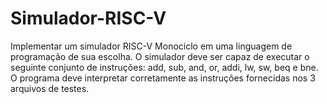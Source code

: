 # Simulador-RISC-V
Implementar um simulador RISC-V Monociclo em uma linguagem de programação de sua escolha. O simulador deve ser capaz de executar o seguinte conjunto de instruções:  add, sub, and, or, addi, lw, sw, beq e bne.  O programa deve interpretar corretamente as instruções fornecidas nos 3 arquivos de testes.
